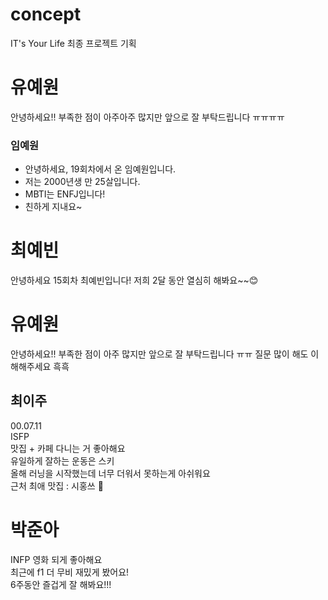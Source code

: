 # concept

IT's Your Life 최종 프로젝트 기획


# 유예원

안녕하세요!! 부족한 점이 아주아주 많지만 앞으로 잘 부탁드립니다 ㅠㅠㅠㅠ

### 임예원

- 안녕하세요, 19회차에서 온 임예원입니다.
- 저는 2000년생 만 25살입니다.
- MBTI는 ENFJ입니다!
- 친하게 지내요~

# 최예빈

안녕하세요 15회차 최예빈입니다! 저희 2달 동안 열심히 해봐요~~😊

# 유예원

안녕하세요!! 부족한 점이 아주 많지만 앞으로 잘 부탁드립니다 ㅠㅠ 질문 많이 해도 이해해주세요 흑흑

## 최이주
00.07.11 <br>
ISFP <br>
맛집 + 카페 다니는 거 좋아해요 <br>
유일하게 잘하는 운동은 스키 <br>
올해 러닝을 시작했는데 너무 더워서 못하는게 아쉬워요 <br>
근처 최애 맛집 : 시홍쓰 🍅 <br>

# 박준아
INFP 영화 되게 좋아해요<br>
최근에 f1 더 무비 재밌게 봤어요!<br>
6주동안 즐겁게 잘 해봐요!!!

